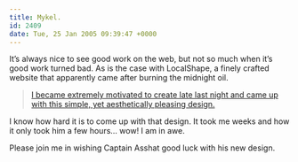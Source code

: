 ```yaml
---
title: Mykel.
id: 2409
date: Tue, 25 Jan 2005 09:39:47 +0000
---
```


It’s always nice to see good work on the web, but not so much when it’s good work turned bad. As is the case with LocalShape, a finely crafted website that apparently came after burning the midnight oil.

> [I became extremely motivated to create late last night and came up with this simple, yet aesthetically pleasing design.](https://www.airbagindustries.com/images/airbagrip.jpg)

I know how hard it is to come up with that design. It took me weeks and how it only took him a few hours… wow! I am in awe.  

Please join me in wishing Captain Asshat good luck with his new design.





